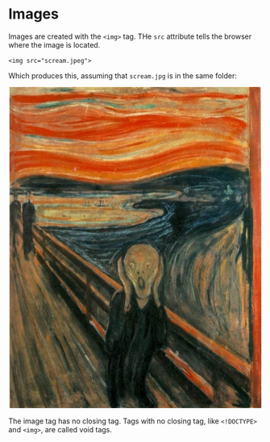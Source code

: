 # Images

Images are created with the `<img>` tag. THe `src` attribute tells the browser where the image is located.

	<img src="scream.jpeg">
	
Which produces this, assuming that `scream.jpg` is in the same folder:

<p>
<center>
<img src="scream.jpeg">
</center>
</p>

The image tag has no closing tag. Tags with no closing tag, like `<!DOCTYPE>` and `<img>`, are called void tags.

